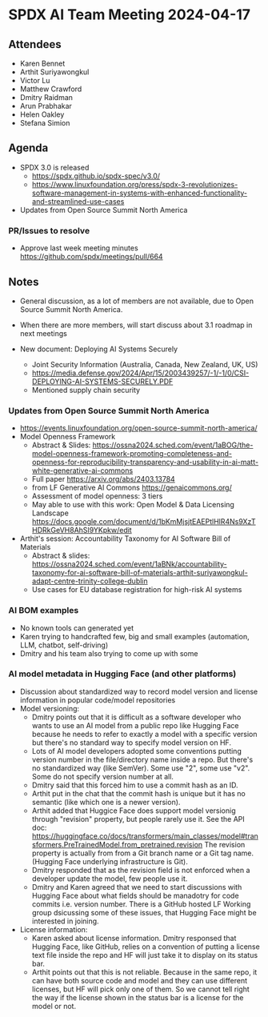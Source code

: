 # SPDX AI Team Meeting 2024-04-17

## Attendees
- Karen Bennet
- Arthit Suriyawongkul
- Victor Lu
- Matthew Crawford
- Dmitry Raidman
- Arun Prabhakar
- Helen Oakley
- Stefana Simion

## Agenda
- SPDX 3.0 is released
  - https://spdx.github.io/spdx-spec/v3.0/
  - https://www.linuxfoundation.org/press/spdx-3-revolutionizes-software-management-in-systems-with-enhanced-functionality-and-streamlined-use-cases
- Updates from Open Source Summit North America

### PR/Issues to resolve
- Approve last week meeting minutes
  https://github.com/spdx/meetings/pull/664

## Notes
- General discussion, as a lot of members are not available, due to Open Source Summit
  North America.
- When there are more members, will start discuss about 3.1 roadmap in next meetings

- New document: Deploying AI Systems Securely
  - Joint Security Information (Australia, Canada, New Zealand, UK, US)
  - https://media.defense.gov/2024/Apr/15/2003439257/-1/-1/0/CSI-DEPLOYING-AI-SYSTEMS-SECURELY.PDF
  - Mentioned supply chain security

### Updates from Open Source Summit North America
- https://events.linuxfoundation.org/open-source-summit-north-america/
- Model Openness Framework
  - Abstract & Slides: https://ossna2024.sched.com/event/1aBOG/the-model-openness-framework-promoting-completeness-and-openness-for-reproducibility-transparency-and-usability-in-ai-matt-white-generative-ai-commons
  - Full paper https://arxiv.org/abs/2403.13784
  - from LF Generative AI Commons https://genaicommons.org/
  - Assessment of model openness: 3 tiers
  - May able to use with this work: Open Model & Data Licensing Landscape https://docs.google.com/document/d/1bKmMjsjtEAEPtlHlR4Ns9XzTHDRkGeVH8AhSI9YKpkw/edit
- Arthit's session: Accountability Taxonomy for AI Software Bill of Materials
  - Abstract & slides: https://ossna2024.sched.com/event/1aBNk/accountability-taxonomy-for-ai-software-bill-of-materials-arthit-suriyawongkul-adapt-centre-trinity-college-dublin
  - Use cases for EU database registration for high-risk AI systems

### AI BOM examples
- No known tools can generated yet
- Karen trying to handcrafted few, big and small examples
  (automation, LLM, chatbot, self-driving)
- Dmitry and his team also trying to come up with some

### AI model metadata in Hugging Face (and other platforms)
- Discussion about standardized way to record model version and license information in
  popular code/model repositories
- Model versioning:
  - Dmitry points out that it is difficult as a software developer who wants to use an AI model
    from a public repo like Hugging Face because he needs to refer to exactly a model with
    a specific version but there's no standard way to specify model version on HF.
  - Lots of AI model developers adopted some conventions putting version number in the
    file/directory name inside a repo. But there's no standardized way (like SemVer).
    Some use "2", some use "v2". Some do not specify version number at all.
  - Dmitry said that this forced him to use a commit hash as an ID.
  - Arthit put in the chat that the commit hash is unique but it has no semantic
    (like which one is a newer version).
  - Arthit added that Huggice Face does support model versionig through "revision"
    property, but people rarely use it. See the API doc:
    https://huggingface.co/docs/transformers/main_classes/model#transformers.PreTrainedModel.from_pretrained.revision
    The revision property is actually from from a Git branch name or a Git tag name.
    (Hugging Face underlying infrastructure is Git).
  - Dmitry responded that as the revision field is not enforced when a developer update
    the model, few people use it.
  - Dmitry and Karen agreed that we need to start discussions with Hugging Face about
    what fields should be manadotry for code commits i.e. version number.
    There is a GitHub hosted LF Working group dsicussing some of these issues,
    that Hugging Face might be interested in joining.
- License information:
  - Karen asked about license information. Dmitry responsed that Hugging Face,
    like GitHub, relies on a convention of putting a license text file inside the repo and HF
    will just take it to display on its status bar.
  - Arthit points out that this is not reliable. Because in the same repo, it can have both
    source code and model and they can use different licenses, but HF will pick only one
    of them. So we cannot tell right the way if the license shown in the status bar is a
    license for the model or not.
